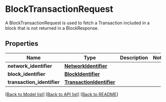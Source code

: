 # BlockTransactionRequest

A BlockTransactionRequest is used to fetch a Transaction included in a block that is not returned in a BlockResponse.
## Properties
Name | Type | Description | Notes
------------ | ------------- | ------------- | -------------
**network_identifier** | [**NetworkIdentifier**](NetworkIdentifier.md) |  | 
**block_identifier** | [**BlockIdentifier**](BlockIdentifier.md) |  | 
**transaction_identifier** | [**TransactionIdentifier**](TransactionIdentifier.md) |  | 

[[Back to Model list]](../README.md#documentation-for-models) [[Back to API list]](../README.md#documentation-for-api-endpoints) [[Back to README]](../README.md)


